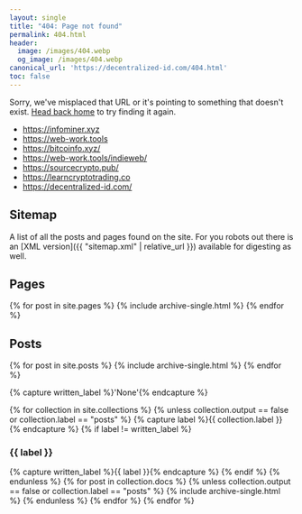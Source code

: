 ```yaml
---
layout: single
title: "404: Page not found"
permalink: 404.html
header: 
  image: /images/404.webp
  og_image: /images/404.webp
canonical_url: 'https://decentralized-id.com/404.html'
toc: false
---
```


<p class="lead">Sorry, we've misplaced that URL or it's pointing to something that doesn't exist. <a href="{{ site.baseurl }}/">Head back home</a> to try finding it again.</p>
<p><ul>
  <li><a href="https://infominer.xyz">https://infominer.xyz</a></li>
  <li><a href="https://web-work.tools">https://web-work.tools</a></li>
  <li><a href="https://bitcoinfo.xyz/">https://bitcoinfo.xyz/</a></li>
  <li><a href="https://web-work.tools/indieweb/">https://web-work.tools/indieweb/</a></li>
  <li><a href="https://sourcecrypto.pub/">https://sourcecrypto.pub/</a></li>
  <li><a href="https://learncryptotrading.co/">https://learncryptotrading.co</a></li>
  <li><a href="https://decentralized-id.com/">https://decentralized-id.com/</a></li>
</ul></p>

<h2>Sitemap</h2>

A list of all the posts and pages found on the site. For you robots out there is an [XML version]({{ "sitemap.xml" | relative_url }}) available for digesting as well.

<h2>Pages</h2>
{% for post in site.pages %}
  {% include archive-single.html %}
{% endfor %}

<h2>Posts</h2>
{% for post in site.posts %}
  {% include archive-single.html %}
{% endfor %}

{% capture written_label %}'None'{% endcapture %}

{% for collection in site.collections %}
{% unless collection.output == false or collection.label == "posts" %}
  {% capture label %}{{ collection.label }}{% endcapture %}
  {% if label != written_label %}
  <h3>{{ label }}</h3>
  {% capture written_label %}{{ label }}{% endcapture %}
  {% endif %}
{% endunless %}
{% for post in collection.docs %}
  {% unless collection.output == false or collection.label == "posts" %}
  {% include archive-single.html %}
  {% endunless %}
{% endfor %}
{% endfor %}
